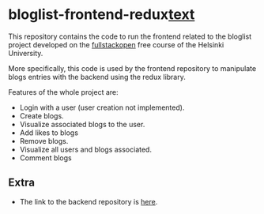 # bloglist-frontend-redux[text](../bloglist-frontend-query/.gitignore)

This repository contains the code to run the frontend related to the bloglist project developed on the [fullstackopen](https://fullstackopen.com/en/) free course of the Helsinki University.

More specifically, this code is used by the frontend repository to manipulate blogs entries with the backend using the redux library.

Features of the whole project are:

- Login with a user (user creation not implemented).
- Create blogs.
- Visualize associated blogs to the user.
- Add likes to blogs
- Remove blogs.
- Visualize all users and blogs associated.
- Comment blogs

## Extra

- The link to the backend repository is [here](https://github.com/AlejandroGorgues/bloglist-backend).
